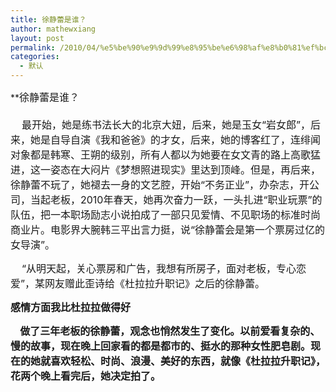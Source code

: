 ```yaml
---
title: 徐静蕾是谁？
author: mathewxiang
layout: post
permalink: /2010/04/%e5%be%90%e9%9d%99%e8%95%be%e6%98%af%e8%b0%81%ef%bc%9f/
categories:
  - 默认
---
```

**<font style="FonT-siZe: 16px">徐静蕾是谁？<br /><br />  <wbr/> <wbr/> <wbr/> <wbr/>最开始，她是练书法长大的北京大妞，后来，她是玉女“岩女郎”，后来，她是自导自演《我和爸爸》的才女，后来，她的博客红了，连绯闻对象都是韩寒、王朔的级别，所有人都以为她要在女文青的路上高歌猛进，这一姿态在大闷片《梦想照进现实》里达到顶峰。但是，再后来，徐静蕾不玩了，她褪去一身的文艺腔，开始“不务正业”，办杂志，开公司，当起老板，2010年春天，她再次奋力一跃，一头扎进“职业玩票”的队伍，把一本职场励志小说拍成了一部只见爱情、不见职场的标准时尚商业片。电影界大腕韩三平出言力挺，说“徐静蕾会是第一个票房过亿的女导演”。<br /></p> <p>
   <wbr/> <wbr/> <wbr/> <wbr/>“从明天起，关心票房和广告，我想有所房子，面对老板，专心恋爱”，某网友赠此歪诗给《杜拉拉升职记》之后的徐静蕾。</font></strong>
</p>

<p>
  <strong><font style="FonT-siZe: 16px">感情方面我比杜拉拉做得好</font></strong>
</p>

<p>
  <strong><font style="FonT-siZe: 16px"> <wbr/> <wbr/> <wbr/> <wbr/>做了三年老板的徐静蕾，观念也悄然发生了变化。以前爱看复杂的、慢的故事，现在晚上回家看的都是都市的、挺水的那种女性肥皂剧。现在的她就喜欢轻松、时尚、浪漫、美好的东西，就像《杜拉拉升职记》，花两个晚上看完后，她决定拍了。</font></strong>
</p>